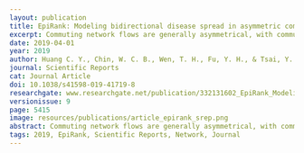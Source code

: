 ```yaml
---
layout: publication
title: EpiRank: Modeling bidirectional disease spread in asymmetric commuting networks
excerpt: Commuting network flows are generally asymmetrical, with commuting behaviors bi-directionally balanced between home and work locations, and with weekday commutes providing many opportunities for the spread of infectious diseases via direct and indirect physical contact. The authors use a Markov chain model and PageRank-like algorithm to construct a novel algorithm called EpiRank to measure infection risk in a spatially confined commuting network on Taiwan island.
date: 2019-04-01
year: 2019
author: Huang C. Y., Chin, W. C. B., Wen, T. H., Fu, Y. H., & Tsai, Y. S.
journal: Scientific Reports
cat: Journal Article
doi: 10.1038/s41598-019-41719-8
researchgate: www.researchgate.net/publication/332131602_EpiRank_Modeling_Bidirectional_Disease_Spread_in_Asymmetric_Commuting_Networks
versionissue: 9
page: 5415
image: resources/publications/article_epirank_srep.png
abstract: Commuting network flows are generally asymmetrical, with commuting behaviors bi-directionally balanced between home and work locations, and with weekday commutes providing many opportunities for the spread of infectious diseases via direct and indirect physical contact. The authors use a Markov chain model and PageRank-like algorithm to construct a novel algorithm called EpiRank to measure infection risk in a spatially confined commuting network on Taiwan island. Data from the country’s 2000 census were used to map epidemic risk distribution as a commuting network function. A daytime parameter was used to integrate forward and backward movement in order to analyze daily commuting patterns. EpiRank algorithm results were tested by comparing calculations with actual disease distributions for the 2009 H1N1 influenza outbreak and enterovirus cases between 2000 and 2008. Results suggest that the bidirectional movement model outperformed models that considered forward or backward direction only in terms of capturing spatial epidemic risk distribution. EpiRank also outperformed models based on network indexes such as PageRank and HITS. According to a sensitivity analysis of the daytime parameter, the backward movement effect is more important than the forward movement effect for understanding a commuting network’s disease diffusion structure. Our evidence supports the use of EpiRank as an alternative network measure for analyzing disease diffusion in a commuting network.
tags: 2019, EpiRank, Scientific Reports, Network, Journal
---
```

